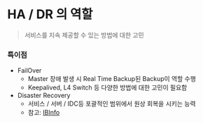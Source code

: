 # HA / DR 의 역할
> 서비스를 지속 제공할 수 있는 방법에 대한 고민

### 특이점
* FailOver
  * Master 장애 발생 시 Real Time Backup된 Backup이 역할 수행
  * Keepalived, L4 Switch 등 다양한 방법에 대한 고민이 필요함
* Disaster Recovery
  * 서비스 / 서버 / IDC등 포괄적인 범위에서 원상 회복을 시키는 능력
  * 참고: [IBInfo](http://www.ibinfo.co.kr/archives/558)
